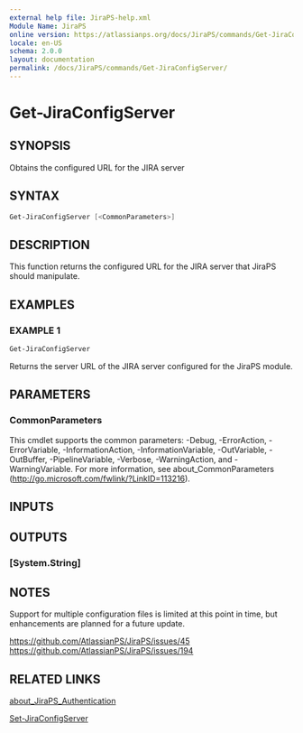 ```yaml
---
external help file: JiraPS-help.xml
Module Name: JiraPS
online version: https://atlassianps.org/docs/JiraPS/commands/Get-JiraConfigServer/
locale: en-US
schema: 2.0.0
layout: documentation
permalink: /docs/JiraPS/commands/Get-JiraConfigServer/
---
```


# Get-JiraConfigServer

## SYNOPSIS

Obtains the configured URL for the JIRA server

## SYNTAX

```powershell
Get-JiraConfigServer [<CommonParameters>]
```

## DESCRIPTION

This function returns the configured URL for the JIRA server that JiraPS should manipulate.

## EXAMPLES

### EXAMPLE 1

```powershell
Get-JiraConfigServer
```

Returns the server URL of the JIRA server configured for the JiraPS module.

## PARAMETERS

### CommonParameters

This cmdlet supports the common parameters: -Debug, -ErrorAction, -ErrorVariable,
-InformationAction, -InformationVariable, -OutVariable, -OutBuffer, -PipelineVariable,
-Verbose, -WarningAction, and -WarningVariable.
For more information, see about_CommonParameters (<http://go.microsoft.com/fwlink/?LinkID=113216>).

## INPUTS

## OUTPUTS

### [System.String]

## NOTES

Support for multiple configuration files is limited at this point in time,
but enhancements are planned for a future update.

<https://github.com/AtlassianPS/JiraPS/issues/45>
<https://github.com/AtlassianPS/JiraPS/issues/194>

## RELATED LINKS

[about_JiraPS_Authentication](../../about/authentication.html)

[Set-JiraConfigServer](../Set-JiraConfigServer/)
